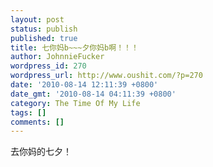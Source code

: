```yaml
---
layout: post
status: publish
published: true
title: 七你妈b~~~夕你妈b啊！！！
author: JohnnieFucker
wordpress_id: 270
wordpress_url: http://www.oushit.com/?p=270
date: '2010-08-14 12:11:39 +0800'
date_gmt: '2010-08-14 04:11:39 +0800'
category: The Time Of My Life
tags: []
comments: []
---
```

<p>去你妈的七夕！</p>
